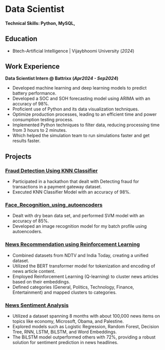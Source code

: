 # Data Scientist

#### Technical Skills: Python, MySQL, 

## Education
- Btech-Artificial Intelligence | Vijaybhoomi University (_2024_)	

## Work Experience
**Data Scientist Intern @ Battrixx (_Apr2024 - Sep2024_)**
- Developed machine learning and deep learning models to predict battery performance.
- Developed a SOC and SOH forecasting model using ARIMA with an accuracy of 98%.
- Proficient use of Python and its data visualization techniques.
- Optimize production processes, leading to an efficient time and power consumption testing process.
- Implemented Python techniques to filter data, reducing processing time from 3 hours to 2 minutes.
- Which helped the simulation team to run simulations faster and get results faster.

## Projects
### [Fraud Detection Using KNN Classifier](https://github.com/Yugandhar0530/Fraud-Detection-Using-KNN-Classifier)
- Participated in a hackathon that dealt with Detecting fraud for transactions in a payment gateway dataset.
- Executed KNN Classifier Model with an accuracy of 98%.
 
 ### [Face_Recognition_using_autoencoders](https://github.com/Yugandhar0530/Face_Recognition_using_autoencoders)
- Dealt with dry bean data set, and performed SVM model with an accuracy of 85%.
- Developed an image recognition model for my batch profile using autoencoders.

 ### [News Recommendation using Reinforcement Learning](https://github.com/Yugandhar0530/Yugandhar0530-News_Recommendation_Reinforcement_Learning)
- Combined datasets from NDTV and India Today, creating a unified dataset.
- Utilized the BERT transformer model for tokenization and encoding of news article content.
- Employed Reinforcement Learning (Q-learning) to cluster news articles based on their embeddings.
- Defined categories (General, Politics, Technology, Finance, Entertainment) and mapped clusters to categories.

### [News Sentiment Analysis](https://github.com/Yugandhar0530/News-Sentiment-Analysis_ML-DL-Models)
- Utilized a dataset spanning 8 months with about 100,000 news items on topics like economy, Microsoft, Obama, and Palestine.
- Explored models such as Logistic Regression, Random Forest, Decision Tree, RNN, LSTM, BiLSTM, and Word Embeddings.
- The BiLSTM model outperformed others with 72%, providing a robust solution for sentiment prediction in news headlines.

